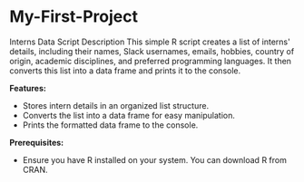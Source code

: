# My-First-Project
Interns Data Script
Description
This simple R script creates a list of interns' details, including their names, Slack usernames, emails, hobbies, country of origin, academic disciplines, and preferred programming languages. It then converts this list into a data frame and prints it to the console.

**Features:**
- Stores intern details in an organized list structure.
- Converts the list into a data frame for easy manipulation.
- Prints the formatted data frame to the console.
  
**Prerequisites:**
- Ensure you have R installed on your system. You can download R from CRAN.
